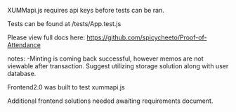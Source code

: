 XUMMapi.js requires api keys before tests can be ran.

Tests can be found at /tests/App.test.js

Please view full docs here:
https://github.com/spicycheeto/Proof-of-Attendance

notes: 
-Minting is coming back successful, however memos are not viewable after transaction. Suggest utilizing storage solution along with user database. 

Frontend2.0 was built to test xummapi.js

Additional frontend solutions needed awaiting requirements document.

